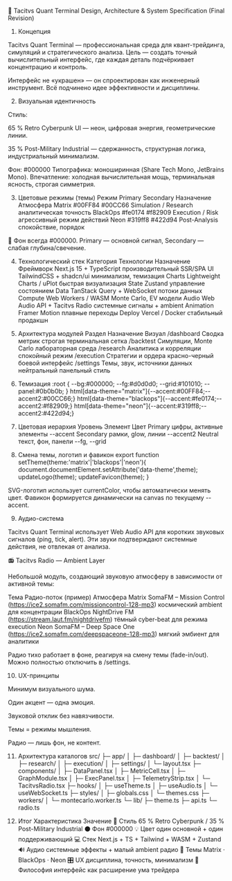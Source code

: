 🧠 Tacitvs Quant Terminal
Design, Architecture & System Specification (Final Revision)
1. Концепция

Tacitvs Quant Terminal — профессиональная среда для квант-трейдинга, симуляций и стратегического анализа.
Цель — создать точный вычислительный интерфейс, где каждая деталь подчёркивает концентрацию и контроль.

Интерфейс не «украшен» — он спроектирован как инженерный инструмент.
Всё подчинено идее эффективности и дисциплины.

2. Визуальная идентичность

Стиль:

65 % Retro Cyberpunk UI — неон, цифровая энергия, геометрические линии.

35 % Post-Military Industrial — сдержанность, структурная логика, индустриальный минимализм.

Фон: #000000
Типографика: моноширинная (Share Tech Mono, JetBrains Mono).
Впечатление: холодная вычислительная мощь, терминальная ясность, строгая симметрия.

3. Цветовые режимы (темы)
Режим	Primary	Secondary	Назначение	Атмосфера
Matrix	#00FF84	#00CC66	Simulation / Research	аналитическая точность
BlackOps	#fe0174	#f82909	Execution / Risk	агрессивный режим действий
Neon	#319ff8	#422d94	Post-Analysis	спокойствие, порядок

🖤 Фон всегда #000000.
Primary — основной сигнал, Secondary — слабая глубина/свечение.

4. Технологический стек
Категория	Технологии	Назначение
Фреймворк	Next.js 15 + TypeScript	производительный SSR/SPA
UI	TailwindCSS + shadcn/ui	минимализм, темизация
Charts	Lightweight Charts / uPlot	быстрая визуализация
State	Zustand	управление состоянием
Data	TanStack Query + WebSocket	потоки данных
Compute	Web Workers / WASM	Monte Carlo, EV модели
Audio	Web Audio API + Tacitvs Radio	системные сигналы + ambient
Animation	Framer Motion	плавные переходы
Deploy	Vercel / Docker	стабильный продакшн
5. Архитектура модулей
Раздел	Назначение	Визуал
/dashboard	Сводка метрик	строгая терминальная сетка
/backtest	Симуляции, Monte Carlo	лабораторная среда
/research	Аналитика и корреляции	спокойный режим
/execution	Стратегии и ордера	красно-черный боевой интерфейс
/settings	Темы, звук, источники данных	нейтральный панельный стиль
6. Темизация
:root {
  --bg:#000000;
  --fg:#d0d0d0;
  --grid:#101010;
  --panel:#0b0b0b;
}
html[data-theme="matrix"]{--accent:#00FF84;--accent2:#00CC66;}
html[data-theme="blackops"]{--accent:#fe0174;--accent2:#f82909;}
html[data-theme="neon"]{--accent:#319ff8;--accent2:#422d94;}

7. Цветовая иерархия
Уровень	Элемент	Цвет
Primary	цифры, активные элементы	--accent
Secondary	рамки, glow, линии	--accent2
Neutral	текст, фон, панели	--fg, --grid
8. Смена темы, логотип и фавикон
export function setTheme(theme:'matrix'|'blackops'|'neon'){
  document.documentElement.setAttribute('data-theme',theme);
  updateLogo(theme); updateFavicon(theme);
}


SVG-логотип использует currentColor, чтобы автоматически менять цвет.
Фавикон формируется динамически на canvas по текущему --accent.

9. Аудио-система

Tacitvs Quant Terminal использует Web Audio API для коротких звуковых сигналов (ping, tick, alert).
Эти звуки подтверждают системные действия, не отвлекая от анализа.

📻 Tacitvs Radio — Ambient Layer

Небольшой модуль, создающий звуковую атмосферу в зависимости от активной темы:

Тема	Радио-поток (пример)	Атмосфера
Matrix	SomaFM – Mission Control (https://ice2.somafm.com/missioncontrol-128-mp3)	космический ambient для концентрации
BlackOps	NightDrive FM (https://stream.laut.fm/nightdrivefm)	тёмный cyber-beat для режима execution
Neon	SomaFM – Deep Space One (https://ice2.somafm.com/deepspaceone-128-mp3)	мягкий эмбиент для аналитики

Радио тихо работает в фоне, реагируя на смену темы (fade-in/out).
Можно полностью отключить в /settings.

10. UX-принципы

Минимум визуального шума.

Один акцент — одна эмоция.

Звуковой отклик без навязчивости.

Темы = режимы мышления.

Радио — лишь фон, не контент.

11. Архитектура каталогов
src/
 ├─ app/
 │   ├─ dashboard/
 │   ├─ backtest/
 │   ├─ research/
 │   ├─ execution/
 │   ├─ settings/
 │   └─ layout.tsx
 ├─ components/
 │   ├─ DataPanel.tsx
 │   ├─ MetricCell.tsx
 │   ├─ GraphModule.tsx
 │   ├─ ExecPanel.tsx
 │   ├─ TelemetryStrip.tsx
 │   └─ TacitvsRadio.tsx
 ├─ hooks/
 │   ├─ useTheme.ts
 │   ├─ useAudio.ts
 │   └─ useWebSocket.ts
 ├─ styles/
 │   ├─ globals.css
 │   └─ themes.css
 ├─ workers/
 │   └─ montecarlo.worker.ts
 └─ lib/
     ├─ theme.ts
     ├─ api.ts
     └─ radio.ts

12. Итог
Характеристика	Значение
🎨 Стиль	65 % Retro Cyberpunk / 35 % Post-Military Industrial
⚫ Фон	#000000
💡 Цвет	один основной + один поддерживающий
💻 Стек	Next.js + TS + Tailwind + WASM + Zustand
🔊 Аудио	системные эффекты + малый ambient радио
🧩 Темы	Matrix · BlackOps · Neon
🎛 UX	дисциплина, точность, минимализм
🧠 Философия	интерфейс как расширение ума трейдера